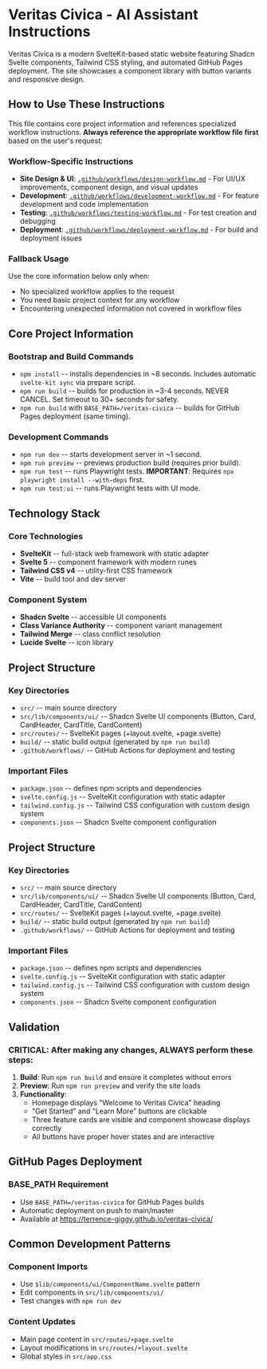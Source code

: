 # Veritas Civica - AI Assistant Instructions

Veritas Civica is a modern SvelteKit-based static website featuring Shadcn Svelte components, Tailwind CSS styling, and automated GitHub Pages deployment. The site showcases a component library with button variants and responsive design.

## How to Use These Instructions

This file contains core project information and references specialized workflow instructions. **Always reference the appropriate workflow file first** based on the user's request:

### Workflow-Specific Instructions
- **Site Design & UI**: [`.github/workflows/design-workflow.md`](.github/workflows/design-workflow.md) - For UI/UX improvements, component design, and visual updates
- **Development**: [`.github/workflows/development-workflow.md`](.github/workflows/development-workflow.md) - For feature development and code implementation
- **Testing**: [`.github/workflows/testing-workflow.md`](.github/workflows/testing-workflow.md) - For test creation and debugging
- **Deployment**: [`.github/workflows/deployment-workflow.md`](.github/workflows/deployment-workflow.md) - For build and deployment issues

### Fallback Usage
Use the core information below only when:
- No specialized workflow applies to the request
- You need basic project context for any workflow
- Encountering unexpected information not covered in workflow files

## Core Project Information

### Bootstrap and Build Commands
- `npm install` -- installs dependencies in ~8 seconds. Includes automatic `svelte-kit sync` via prepare script.
- `npm run build` -- builds for production in ~3-4 seconds. NEVER CANCEL. Set timeout to 30+ seconds for safety.
- `npm run build` with `BASE_PATH=/veritas-civica` -- builds for GitHub Pages deployment (same timing).

### Development Commands
- `npm run dev` -- starts development server in ~1 second.
- `npm run preview` -- previews production build (requires prior build).
- `npm run test` -- runs Playwright tests. **IMPORTANT**: Requires `npx playwright install --with-deps` first.
- `npm run test:ui` -- runs Playwright tests with UI mode.

## Technology Stack

### Core Technologies
- **SvelteKit** -- full-stack web framework with static adapter
- **Svelte 5** -- component framework with modern runes
- **Tailwind CSS v4** -- utility-first CSS framework
- **Vite** -- build tool and dev server

### Component System
- **Shadcn Svelte** -- accessible UI components
- **Class Variance Authority** -- component variant management
- **Tailwind Merge** -- class conflict resolution
- **Lucide Svelte** -- icon library

## Project Structure

### Key Directories
- `src/` -- main source directory
- `src/lib/components/ui/` -- Shadcn Svelte UI components (Button, Card, CardHeader, CardTitle, CardContent)
- `src/routes/` -- SvelteKit pages (+layout.svelte, +page.svelte)
- `build/` -- static build output (generated by `npm run build`)
- `.github/workflows/` -- GitHub Actions for deployment and testing

### Important Files
- `package.json` -- defines npm scripts and dependencies
- `svelte.config.js` -- SvelteKit configuration with static adapter
- `tailwind.config.js` -- Tailwind CSS configuration with custom design system
- `components.json` -- Shadcn Svelte component configuration

## Project Structure

### Key Directories
- `src/` -- main source directory
- `src/lib/components/ui/` -- Shadcn Svelte UI components (Button, Card, CardHeader, CardTitle, CardContent)
- `src/routes/` -- SvelteKit pages (+layout.svelte, +page.svelte)
- `build/` -- static build output (generated by `npm run build`)
- `.github/workflows/` -- GitHub Actions for deployment and testing

### Important Files
- `package.json` -- defines npm scripts and dependencies
- `svelte.config.js` -- SvelteKit configuration with static adapter
- `tailwind.config.js` -- Tailwind CSS configuration with custom design system
- `components.json` -- Shadcn Svelte component configuration

## Validation

### CRITICAL: After making any changes, ALWAYS perform these steps:
1. **Build**: Run `npm run build` and ensure it completes without errors
2. **Preview**: Run `npm run preview` and verify the site loads
3. **Functionality**: 
   - Homepage displays "Welcome to Veritas Civica" heading
   - "Get Started" and "Learn More" buttons are clickable
   - Three feature cards are visible and component showcase displays correctly
   - All buttons have proper hover states and are interactive

## GitHub Pages Deployment

### BASE_PATH Requirement
- Use `BASE_PATH=/veritas-civica` for GitHub Pages builds
- Automatic deployment on push to main/master
- Available at https://terrence-giggy.github.io/veritas-civica/

## Common Development Patterns

### Component Imports
- Use `$lib/components/ui/ComponentName.svelte` pattern
- Edit components in `src/lib/components/ui/`
- Test changes with `npm run dev`

### Content Updates
- Main page content in `src/routes/+page.svelte`
- Layout modifications in `src/routes/+layout.svelte`
- Global styles in `src/app.css`